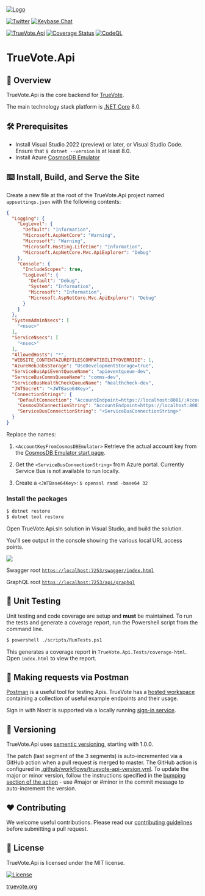 [![Logo](static/TrueVote_Logo_Text_on_Black.png)](https://truevote.org)

[![Twitter](https://img.shields.io/twitter/follow/TrueVoteOrg?style=social)](https://twitter.com/TrueVoteOrg)
[![Keybase Chat](https://img.shields.io/badge/chat-on%20keybase-7793d8)](https://keybase.io/team/truevote)

[![TrueVote.Api](https://github.com/TrueVote/TrueVote.Api/actions/workflows/truevote-api-appservice.yml/badge.svg)](https://github.com/TrueVote/TrueVote.Api/actions/workflows/truevote-api-appservice.yml)
[![Coverage Status](https://coveralls.io/repos/github/TrueVote/TrueVote.Api/badge.svg)](https://coveralls.io/github/TrueVote/TrueVote.Api)
[![CodeQL](https://github.com/TrueVote/TrueVote.Api/actions/workflows/github-code-scanning/codeql/badge.svg)](https://github.com/TrueVote/TrueVote.Api/actions/workflows/github-code-scanning/codeql)

# TrueVote.Api

## 🌈 Overview

TrueVote.Api is the core backend for [TrueVote](https://truevote.org).

The main technology stack platform is [.NET Core](https://dotnet.microsoft.com/) 8.0.

## 🛠 Prerequisites

* Install Visual Studio 2022 (preview) or later, or Visual Studio Code. Ensure that `$ dotnet --version` is at least 8.0.
* Install Azure [CosmosDB Emulator](https://learn.microsoft.com/en-us/azure/cosmos-db/local-emulator-release-notes)

## ⌨️ Install, Build, and Serve the Site

Create a new file at the root of the TrueVote.Api project named `appsettings.json` with the following contents:

```json
{
  "Logging": {
    "LogLevel": {
      "Default": "Information",
      "Microsoft.AspNetCore": "Warning",
      "Microsoft": "Warning",
      "Microsoft.Hosting.Lifetime": "Information",
      "Microsoft.AspNetCore.Mvc.ApiExplorer": "Debug"
    },
    "Console": {
      "IncludeScopes": true,
      "LogLevel": {
        "Default": "Debug",
        "System": "Information",
        "Microsoft": "Information",
        "Microsoft.AspNetCore.Mvc.ApiExplorer": "Debug"
      }
    }
  },
  "SystemAdminNsecs": [
    "<nsec>"
  ],
  "ServiceNsecs": [
    "<nsec>"
  ],
  "AllowedHosts": "*",
  "WEBSITE_CONTENTAZUREFILESCOMPATIBILITYOVERRIDE": 1,
  "AzureWebJobsStorage": "UseDevelopmentStorage=true",
  "ServiceBusApiEventQueueName": "apieventqueue-dev",
  "ServiceBusCommsQueueName": "comms-dev",
  "ServiceBusHealthCheckQueueName": "healthcheck-dev",
  "JWTSecret": "<JWTBase64Key>",
  "ConnectionStrings": {
    "DefaultConnection": "AccountEndpoint=https://localhost:8081/;AccountKey=<AccountKeyFromCosmosDBEmulator>",
    "CosmosDbConnectionString": "AccountEndpoint=https://localhost:8081/;AccountKey=<AccountKeyFromCosmosDBEmulator>",
    "ServiceBusConnectionString": "<ServiceBusConnectionString>"
  }
}
```

Replace the <value> names:

1. `<AccountKeyFromCosmosDBEmulator>` Retrieve the actual account key from the [CosmosDB Emulator start page](https://localhost:8081/_explorer/index.html).

2. Get the `<ServiceBusConnectionString>` from Azure portal. Currently Service Bus is not available to run locally.

3. Create a `<JWTBase64Key>`: `$ openssl rand -base64 32`

### Install the packages

```bash
$ dotnet restore
$ dotnet tool restore
```
Open TrueVote.Api.sln solution in Visual Studio, and build the solution.

You'll see output in the console showing the various local URL access points.

![](static/console-output.png)

Swagger root [`https://localhost:7253/swagger/index.html`](https://localhost:7253/swagger/index.html)

GraphQL root [`https://localhost:7253/api/graphql`](https://localhost:7253/api/graphql)

## 🧪 Unit Testing

Unit testing and code coverage are setup and **must** be maintained. To run the tests and generate a coverage report, run the Powershell script from the command line.

```bash
$ powershell ./scripts/RunTests.ps1
```

This generates a coverage report in `TrueVote.Api.Tests/coverage-html`. Open `index.html` to view the report.

## 📮 Making requests via Postman

[Postman](https://www.postman.com/) is a useful tool for testing Apis. TrueVote has a [hosted workspace](https://www.postman.com/truevote/workspace/truevote-api) containing a collection of useful example endpoints and their usage.

Sign in with Nostr is supported via a locally running [sign-in service](sign-service/SIGN_IN_NSEC_SERVICE.MD).

## 🎁 Versioning

TrueVote.Api uses [sementic versioning](https://semver.org/), starting with 1.0.0.

The patch (last segment of the 3 segments) is auto-incremented via a GitHub action when a pull request is merged to master. The GitHub action is configured in [.github/workflows/truevote-api-version.yml](.github/workflows/truevote-api-version.yml). To update the major or minor version, follow the instructions specified in the [bumping section of the action](https://github.com/anothrNick/github-tag-action#bumping) - use #major or #minor in the commit message to auto-increment the version.

## ❤️ Contributing

We welcome useful contributions. Please read our [contributing guidelines](CONTRIBUTING.md) before submitting a pull request.

## 📜 License

TrueVote.Api is licensed under the MIT license.

[![License](https://img.shields.io/github/license/TrueVote/TrueVote.Api)]((https://github.com/TrueVote/TrueVote.Api/master/LICENSE))

[truevote.org](https://truevote.org)
<!---
Icons used from: https://emojipedia.org/
--->